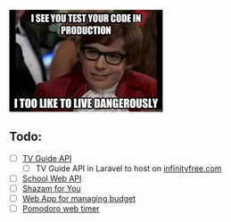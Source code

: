![](prod.jpg)

## Todo:
- [ ] [TV Guide API](https://github.com/bachsofttrick/tvguide-go)
  - [ ] TV Guide API in Laravel to host on [infinityfree.com](https://infinityfree.com)
- [ ] [School Web API](https://github.com/bachsofttrick/shazam-go)
- [ ] [Shazam for You](https://github.com/bachsofttrick/shazam-go)
- [ ] [Web App for managing budget](https://github.com/bachsofttrick/budgetman)
- [ ] [Pomodoro web timer](https://github.com/bachsofttrick/pomodoro-timer-web)
